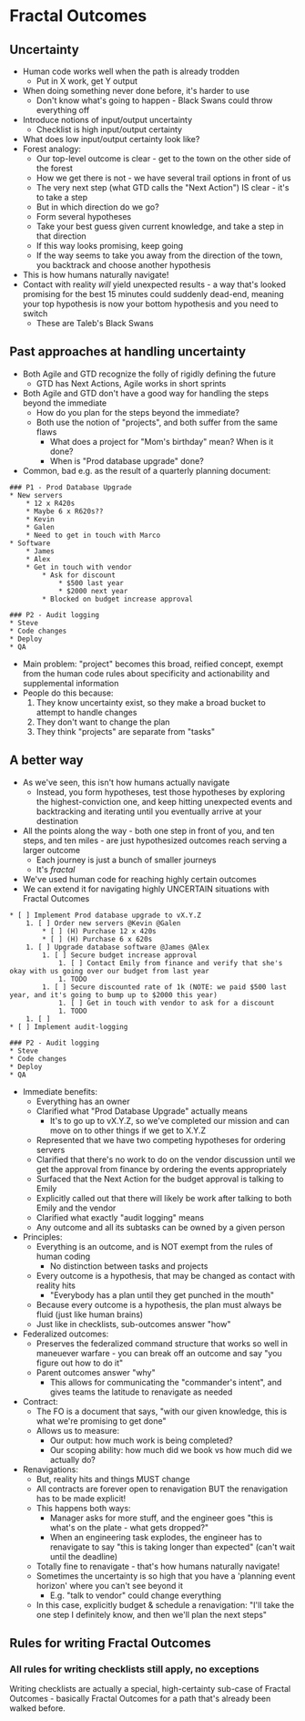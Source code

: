 Fractal Outcomes
================
Uncertainty
-----------

* Human code works well when the path is already trodden
    * Put in X work, get Y output
* When doing something never done before, it's harder to use
    * Don't know what's going to happen - Black Swans could throw everything off
* Introduce notions of input/output uncertainty
    * Checklist is high input/output certainty
* What does low input/output certainty look like?
* Forest analogy:
    * Our top-level outcome is clear - get to the town on the other side of the forest
    * How we get there is not - we have several trail options in front of us
    * The very next step (what GTD calls the "Next Action") IS clear - it's to take a step
    * But in which direction do we go?
    * Form several hypotheses
    * Take your best guess given current knowledge, and take a step in that direction
    * If this way looks promising, keep going
    * If the way seems to take you away from the direction of the town, you backtrack and choose another hypothesis
* This is how humans naturally navigate!
* Contact with reality _will_ yield unexpected results - a way that's looked promising for the best 15 minutes could suddenly dead-end, meaning your top hypothesis is now your bottom hypothesis and you need to switch
    * These are Taleb's Black Swans

Past approaches at handling uncertainty
---------------------------------------
* Both Agile and GTD recognize the folly of rigidly defining the future
    * GTD has Next Actions, Agile works in short sprints
* Both Agile and GTD don't have a good way for handling the steps beyond the immediate
    * How do you plan for the steps beyond the immediate?
    * Both use the notion of "projects", and both suffer from the same flaws
        * What does a project for "Mom's birthday" mean? When is it done?
        * When is "Prod database upgrade" done?
* Common, bad e.g. as the result of a quarterly planning document:
```
### P1 - Prod Database Upgrade
* New servers
    * 12 x R420s
    * Maybe 6 x R620s??
    * Kevin
    * Galen
    * Need to get in touch with Marco
* Software
    * James
    * Alex
    * Get in touch with vendor
        * Ask for discount
            * $500 last year
            * $2000 next year
        * Blocked on budget increase approval

### P2 - Audit logging
* Steve
* Code changes
* Deploy
* QA
```
* Main problem: "project" becomes this broad, reified concept, exempt from the human code rules about specificity and actionability and supplemental information
* People do this because:
    1. They know uncertainty exist, so they make a broad bucket to attempt to handle changes
    2. They don't want to change the plan
    3. They think "projects" are separate from "tasks"

A better way
------------
* As we've seen, this isn't how humans actually navigate
    * Instead, you form hypotheses, test those hypotheses by exploring the highest-conviction one, and keep hitting unexpected events and backtracking and iterating until you eventually arrive at your destination
* All the points along the way - both one step in front of you, and ten steps, and ten miles - are just hypothesized outcomes reach serving a larger outcome
    * Each journey is just a bunch of smaller journeys
    * It's _fractal_
* We've used human code for reaching highly certain outcomes
* We can extend it for navigating highly UNCERTAIN situations with Fractal Outcomes

```
* [ ] Implement Prod database upgrade to vX.Y.Z
    1. [ ] Order new servers @Kevin @Galen
        * [ ] (H) Purchase 12 x 420s
        * [ ] (H) Purchase 6 x 620s
    1. [ ] Upgrade database software @James @Alex
        1. [ ] Secure budget increase approval
            1. [ ] Contact Emily from finance and verify that she's okay with us going over our budget from last year
            1. TODO
        1. [ ] Secure discounted rate of 1k (NOTE: we paid $500 last year, and it's going to bump up to $2000 this year)
            1. [ ] Get in touch with vendor to ask for a discount
            1. TODO
    1. [ ] 
* [ ] Implement audit-logging 

### P2 - Audit logging
* Steve
* Code changes
* Deploy
* QA
```

* Immediate benefits:
    * Everything has an owner
    * Clarified what "Prod Database Upgrade" actually means
        * It's to go up to vX.Y.Z, so we've completed our mission and can move on to other things if we get to X.Y.Z
    * Represented that we have two competing hypotheses for ordering servers
    * Clarified that there's no work to do on the vendor discussion until we get the approval from finance by ordering the events appropriately
    * Surfaced that the Next Action for the budget approval is talking to Emily
    * Explicitly called out that there will likely be work after talking to both Emily and the vendor
    * Clarified what exactly "audit logging" means
    * Any outcome and all its subtasks can be owned by a given person
* Principles:
    * Everything is an outcome, and is NOT exempt from the rules of human coding
        * No distinction between tasks and projects
    * Every outcome is a hypothesis, that may be changed as contact with reality hits
        * "Everybody has a plan until they get punched in the mouth"
    * Because every outcome is a hypothesis, the plan must always be fluid (just like human brains)
    * Just like in checklists, sub-outcomes answer "how"
* Federalized outcomes:
    * Preserves the federalized command structure that works so well in maneuever warfare - you can break off an outcome and say "you figure out how to do it"
    * Parent outcomes answer "why"
        * This allows for communicating the "commander's intent", and gives teams the latitude to renavigate as needed
* Contract:
    * The FO is a document that says, "with our given knowledge, this is what we're promising to get done"
    * Allows us to measure:
        * Our output: how much work is being completed?
        * Our scoping ability: how much did we book vs how much did we actually do?
* Renavigations:
    * But, reality hits and things MUST change
    * All contracts are forever open to renavigation BUT the renavigation has to be made explicit!
    * This happens both ways:
        * Manager asks for more stuff, and the engineer goes "this is what's on the plate - what gets dropped?"
        * When an engineering task explodes, the engineer has to renavigate to say "this is taking longer than expected" (can't wait until the deadline)
    * Totally fine to renavigate - that's how humans naturally navigate!
    * Sometimes the uncertainty is so high that you have a 'planning event horizon' where you can't see beyond it
        * E.g. "talk to vendor" could change everything
    * In this case, explicitly budget & schedule a renavigation: "I'll take the one step I definitely know, and then we'll plan the next steps"

Rules for writing Fractal Outcomes
----------------------------------
### All rules for writing checklists still apply, no exceptions
Writing checklists are actually a special, high-certainty sub-case of Fractal Outcomes - basically Fractal Outcomes for a path that's already been walked before.

### 
